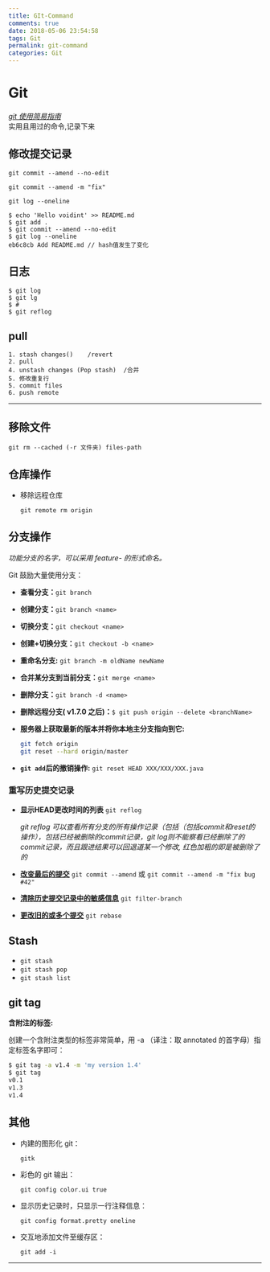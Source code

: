 ```yaml
---
title: GIt-Command
comments: true
date: 2018-05-06 23:54:58
tags: Git  
permalink: git-command
categories: Git
---
```


# Git 
*[git 使用简易指南]*  
 实用且用过的命令,记录下来
## 修改提交记录  
 ```
 git commit --amend --no-edit
 
 git commit --amend -m "fix"
 
 git log --oneline
 ```
 
 ```
 $ echo 'Hello voidint' >> README.md
 $ git add .
 $ git commit --amend --no-edit
 $ git log --oneline
 eb6c8cb Add README.md // hash值发生了变化
 ```


## 日志 
```	
$ git log
$ git lg   
$ #
$ git reflog
```

## pull
```
1. stash changes()    /revert
2. pull
4. unstash changes (Pop stash)  /合并
5. 修改重复行
5. commit files   
6. push remote
```
---
## 移除文件
```
git rm --cached (-r 文件夹) files-path   
```

## 仓库操作
- 移除远程仓库
	
	```
	git remote rm origin  
	```

## 分支操作

*功能分支的名字，可以采用 feature- 的形式命名。*

Git 鼓励大量使用分支：

- __查看分支：__`git branch`

- __创建分支：__`git branch <name>`

- __切换分支：__`git checkout <name>`

- __创建+切换分支：__`git checkout -b <name>`

- __重命名分支:__ `git branch -m oldName newName`

- __合并某分支到当前分支：__`git merge <name>`

- __删除分支：__`git branch -d <name>`

- __删除远程分支( v1.7.0 之后)：__`$ git push origin --delete <branchName>`
- __服务器上获取最新的版本并将你本地主分支指向到它:__
	
	``` bash
	git fetch origin  
	git reset --hard origin/master
	```

- __`git add`后的撤销操作:__ `git reset HEAD XXX/XXX/XXX.java`

### 重写历史提交记录

- __显示HEAD更改时间的列表__ `git reflog`  

    *git reflog 可以查看所有分支的所有操作记录（包括（包括commit和reset的操作），包括已经被删除的commit记录，git log则不能察看已经删除了的commit记录，而且跟进结果可以回退道某一个修改, 红色加粗的即是被删除了的*
- __[改变最后的提交]__ `git commit --amend` 或 `git commit --amend -m "fix bug #42"`

- __[清除历史提交记录中的敏感信息]__ `git filter-branch`
- __[更改旧的或多个提交]__ `git rebase`




## Stash 

- `git stash`
- `git stash pop`
- `git stash list`


## git tag

__含附注的标签:__ 
 
创建一个含附注类型的标签非常简单，用 -a （译注：取 annotated 的首字母）指定标签名字即可：  

``` bash
$ git tag -a v1.4 -m 'my version 1.4'  
$ git tag  
v0.1  
v1.3  
v1.4  
```


##  其他

- 内建的图形化 git：

	```
	gitk
	```  

- 彩色的 git 输出：

	```
	git config color.ui true
	```
  
- 显示历史记录时，只显示一行注释信息：

	```
	git config format.pretty oneline
	```
- 交互地添加文件至缓存区：

	```
	git add -i
	```




---

[改变最后的提交]:https://www.atlassian.com/git/tutorials/rewriting-history
[更改旧的或多个提交]:[改变最后的提交]
[清除历史提交记录中的敏感信息]:http://debugtalk.com/post/clean-sensitive-data-from-git-history-commits/
[git 使用简易指南]:http://www.bootcss.com/p/git-guide/

